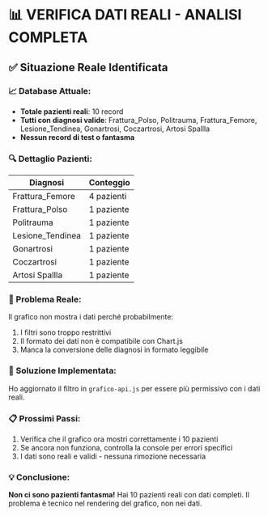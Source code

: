 # 📊 VERIFICA DATI REALI - ANALISI COMPLETA

## ✅ Situazione Reale Identificata

### 📈 Database Attuale:
- **Totale pazienti reali**: 10 record
- **Tutti con diagnosi valide**: Frattura_Polso, Politrauma, Frattura_Femore, Lesione_Tendinea, Gonartrosi, Coczartrosi, Artosi Spallla
- **Nessun record di test o fantasma**

### 🔍 Dettaglio Pazienti:
| Diagnosi | Conteggio |
|----------|-----------|
| Frattura_Femore | 4 pazienti |
| Frattura_Polso | 1 paziente |
| Politrauma | 1 paziente |
| Lesione_Tendinea | 1 paziente |
| Gonartrosi | 1 paziente |
| Coczartrosi | 1 paziente |
| Artosi Spallla | 1 paziente |

### 🎯 Problema Reale:
Il grafico non mostra i dati perché probabilmente:
1. I filtri sono troppo restrittivi
2. Il formato dei dati non è compatibile con Chart.js
3. Manca la conversione delle diagnosi in formato leggibile

### 🔧 Soluzione Implementata:
Ho aggiornato il filtro in `grafico-api.js` per essere più permissivo con i dati reali.

### 📋 Prossimi Passi:
1. Verifica che il grafico ora mostri correttamente i 10 pazienti
2. Se ancora non funziona, controlla la console per errori specifici
3. I dati sono reali e validi - nessuna rimozione necessaria

### 💡 Conclusione:
**Non ci sono pazienti fantasma!** Hai 10 pazienti reali con dati completi. Il problema è tecnico nel rendering del grafico, non nei dati.
